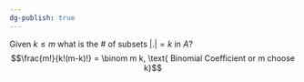 ```yaml
---
dg-publish: true
---
```

Given $k\le m$ what is the # of subsets $|.|=k$ in $A$? $$\frac{m!}{k!(m-k)!} = \binom m k, \text{ Binomial Coefficient or m choose k}$$

